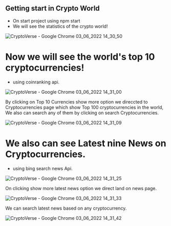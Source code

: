 ## Getting start in Crypto World

- On start project using npm start
- We will see the statistics of the crypto world!

![CryptoVerse - Google Chrome 03_06_2022 14_30_50](https://user-images.githubusercontent.com/76421847/171823876-f67c55be-fa77-4fd4-b6c1-ce7f6393b7cb.png)

# Now we will see the world's top 10 cryptocurrencies!

- using coinranking api.

![CryptoVerse - Google Chrome 03_06_2022 14_31_00](https://user-images.githubusercontent.com/76421847/171823974-ae7adeee-a70d-4e69-b111-bfb3e0ceeb94.png)

By clicking on Top 10 Currencies show more option we direccted to Cryptocurrencies page which show Top 100 cryptocurrencies in the world, We also can search any of them by clicking on search Cryptocurrencies.

![CryptoVerse - Google Chrome 03_06_2022 14_31_09](https://user-images.githubusercontent.com/76421847/171824015-10ceba96-6df6-4d07-b30a-79ea9eb79677.png)

# We also can see Latest nine News on Cryptocurrencies.
- using bing search news Api.

![CryptoVerse - Google Chrome 03_06_2022 14_31_25](https://user-images.githubusercontent.com/76421847/171824085-ae8ac2bb-d717-46d5-8c2d-6b5b5cbb2c90.png)

On clicking show more latest news option we direct land on news page.

![CryptoVerse - Google Chrome 03_06_2022 14_31_33](https://user-images.githubusercontent.com/76421847/171824124-327e2777-fd7e-4505-93d5-5c69dc8f4047.png)

We can search latest news based on any cryptocurrency.

![CryptoVerse - Google Chrome 03_06_2022 14_31_42](https://user-images.githubusercontent.com/76421847/171824158-6e4d0482-4ddb-4b4d-9f90-00a6015a2dc5.png)

